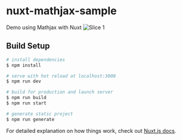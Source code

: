 # nuxt-mathjax-sample

Demo using Mathjax with Nuxt
![Slice 1](https://user-images.githubusercontent.com/52205108/117113821-fa092d00-adc5-11eb-9396-20b0ded7ec8d.png)


## Build Setup

```bash
# install dependencies
$ npm install

# serve with hot reload at localhost:3000
$ npm run dev

# build for production and launch server
$ npm run build
$ npm run start

# generate static project
$ npm run generate
```

For detailed explanation on how things work, check out [Nuxt.js docs](https://nuxtjs.org).
